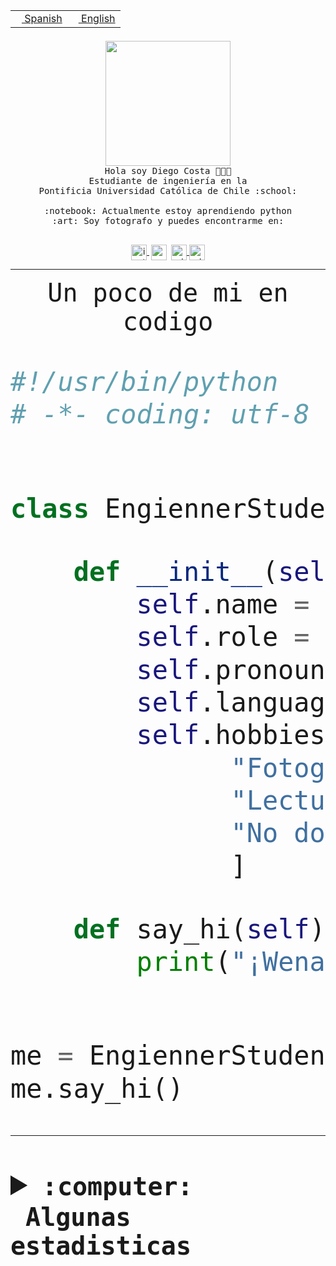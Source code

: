 <table border="0"  align="right">
 <tr><td><a href="README.md"><img src="https://upload.wikimedia.org/wikipedia/commons/thumb/8/89/Bandera_de_Espa%C3%B1a.svg/1200px-Bandera_de_Espa%C3%B1a.svg.png" height="10"> Spanish</a></td>
 <td><a href="README.en.md"><img src="https://upload.wikimedia.org/wikipedia/commons/a/a4/Flag_of_the_United_States.svg" height="10"> English</a></td></tr>
</table><br><br><br>


<p align="center">
  <img src="https://github.com/diegocostares/diegocostares/blob/main/Images/aaa2.gif?raw=true" height="200px">
  <br><samp>
    Hola soy Diego Costa 👨🏻‍💻<br>
    Estudiante de ingeniería en la <br>
    Pontificia Universidad Católica de Chile :school:<br>
  <br>
    :notebook: Actualmente estoy aprendiendo python <br>
    :art: Soy fotografo y puedes encontrarme en: <br>
  <br></samp>
  
</p>

<p align="center">
   <a href="https://instagram.com/diegocosta_no" target="blank">
    <img 
    align="center" src="https://cdn.jsdelivr.net/npm/simple-icons@3.0.1/icons/instagram.svg" alt="instagram" height="25px" width="25px" />
  </a>
  <a style="border: 3px solid; color: white;"href="https://t.me/diegocosta_no" target="blank">
  <img
  align="center" alt="Telegram" width="25px" src="https://icons-for-free.com/iconfiles/png/512/Telegram-1324888767380505522.png" />
</a>
<a href="https://api.whatsapp.com/send?phone=56971897835&text=Hola!" target="blank">
  <img
  align="center" alt="wtsp" width="25px" src="https://img.icons8.com/pastel-glyph/2x/whatsapp--v2.png" />
</a>
<a href="https://www.linkedin.com/in/diego-costa-786249213/" target="blank">
  <img
  align="center" alt="wtsp" width="25px" src="https://img.icons8.com/metro/452/linkedin.png" />
</a>

  </a>
</p>

---


<p align="center"><font size="25"><samp>Un poco de mi en codigo</samp></front></p>


```python
#!/usr/bin/python
# -*- coding: utf-8 -*-


class EngiennerStudent:

    def __init__(self):
        self.name = "Diego Costa"
        self.role = "Estudiante"
        self.pronouns = "he/him"
        self.language_spoken = ["es_CL", "en_US"]
        self.hobbies = [
              "Fotografia",
              "Lectura",
              "No dormir",
              ]

    def say_hi(self):
        print("¡Wena mundo!")


me = EngiennerStudent()
me.say_hi()
```
---
<details>
  <summary><b><samp>:computer: &nbsp;Algunas estadisticas</samp></b></summary>
  <br/></p>

<!--START_SECTION:waka-->
![Code Time](http://img.shields.io/badge/Code%20Time-781%20hrs%2015%20mins-blue)

**Soy nocturno 🦉** 

```text
🌞 Mañana                 8 commits           ░░░░░░░░░░░░░░░░░░░░░░░░░   00.37 % 
🌆 Día                    684 commits         ████████░░░░░░░░░░░░░░░░░   31.40 % 
🌃 Tarde                  930 commits         ███████████░░░░░░░░░░░░░░   42.70 % 
🌙 Noche                  556 commits         ██████░░░░░░░░░░░░░░░░░░░   25.53 % 
```
📅 **Soy más productivo los Martes** 

```text
Lunes                    327 commits         ████░░░░░░░░░░░░░░░░░░░░░   15.01 % 
Martes                   438 commits         █████░░░░░░░░░░░░░░░░░░░░   20.11 % 
Miércoles                299 commits         ███░░░░░░░░░░░░░░░░░░░░░░   13.73 % 
Jueves                   272 commits         ███░░░░░░░░░░░░░░░░░░░░░░   12.49 % 
Viernes                  365 commits         ████░░░░░░░░░░░░░░░░░░░░░   16.76 % 
Sábado                   203 commits         ██░░░░░░░░░░░░░░░░░░░░░░░   09.32 % 
Domingo                  274 commits         ███░░░░░░░░░░░░░░░░░░░░░░   12.58 % 
```


📊 **Esta semana me dediqué a** 

```text
🐱‍💻 Proyectos: 
Tareas 2023              1 hr 37 mins        █████████████████████████   99.65 % 
TempLex                  0 secs              ░░░░░░░░░░░░░░░░░░░░░░░░░   00.35 % 
```


 Last Updated on 24/03/2023 22:18:40 UTC
<!--END_SECTION:waka-->
  
  

<p align="center"> <img src="https://github-readme-stats.vercel.app/api?username=diegocostares&show_icons=true&theme=ayu-mirage" alt="abhisheknaiidu" /></p>
 
</details>
